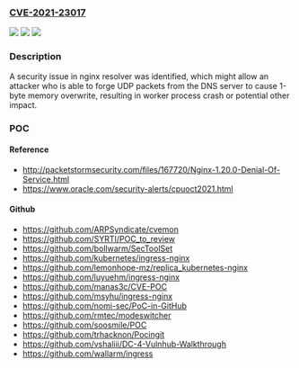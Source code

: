 ### [CVE-2021-23017](https://cve.mitre.org/cgi-bin/cvename.cgi?name=CVE-2021-23017)
![](https://img.shields.io/static/v1?label=Product&message=Nginx%20Web%20Server%2C%20Nginx%20Plus&color=blue)
![](https://img.shields.io/static/v1?label=Version&message=n%2Fa&color=blue)
![](https://img.shields.io/static/v1?label=Vulnerability&message=CWE-193&color=brighgreen)

### Description

A security issue in nginx resolver was identified, which might allow an attacker who is able to forge UDP packets from the DNS server to cause 1-byte memory overwrite, resulting in worker process crash or potential other impact.

### POC

#### Reference
- http://packetstormsecurity.com/files/167720/Nginx-1.20.0-Denial-Of-Service.html
- https://www.oracle.com/security-alerts/cpuoct2021.html

#### Github
- https://github.com/ARPSyndicate/cvemon
- https://github.com/SYRTI/POC_to_review
- https://github.com/bollwarm/SecToolSet
- https://github.com/kubernetes/ingress-nginx
- https://github.com/lemonhope-mz/replica_kubernetes-nginx
- https://github.com/luyuehm/ingress-nginx
- https://github.com/manas3c/CVE-POC
- https://github.com/msyhu/ingress-nginx
- https://github.com/nomi-sec/PoC-in-GitHub
- https://github.com/rmtec/modeswitcher
- https://github.com/soosmile/POC
- https://github.com/trhacknon/Pocingit
- https://github.com/vshaliii/DC-4-Vulnhub-Walkthrough
- https://github.com/wallarm/ingress

